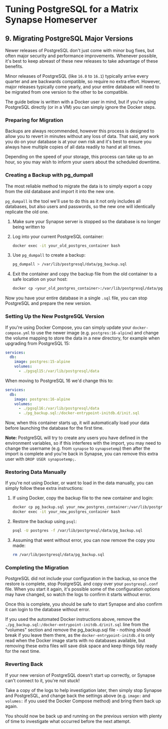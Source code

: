 # Tuning PostgreSQL for a Matrix Synapse Homeserver

## 9. Migrating PostgreSQL Major Versions

Newer releases of PostgreSQL don't just come with minor bug fixes, but often major security and performance improvements. Whenever possible, it's best to keep abreast of these new releases to take advantage of these benefits.

Minor releases of PostgreSQL (like `16.0` to `16.1`) typically arrive every quarter and are backwards compatible, so require no extra effort. However, major releases typically come yearly, and your entire database will need to be migrated from one version to the other to be compatible.

The guide below is written with a Docker user in mind, but if you're using PostgreSQL directly (or in a VM) you can simply ignore the Docker steps.

### Preparing for Migration

Backups are always recommended, however this process is designed to allow you to revert in minutes without any loss of data. That said, any work you do on your database is at your own risk and it's best to ensure you always have multiple copies of all data readily to hand at all times.

Depending on the speed of your storage, this process can take up to an hour, so you may wish to inform your users about the scheduled downtime.

### Creating a Backup with pg_dumpall

The most reliable method to migrate the data is to simply export a copy from the old database and import it into the new one.

`pg_dumpall` is the tool we'll use to do this as it not only includes all databases, but also users and passwords, so the new one will identically replicate the old one.

1. Make sure your Synapse server is stopped so the database is no longer being written to

2. Log into your current PostgreSQL container:

   ```bash
   docker exec -it your_old_postgres_container bash
   ```

3. Use `pg_dumpall` to create a backup:

   ```bash
   pg_dumpall > /var/lib/postgresql/data/pg_backup.sql
   ```

4. Exit the container and copy the backup file from the old container to a safe location on your host:

   ```bash
   docker cp <your_old_postgres_container>:/var/lib/postgresql/data/pg_backup.sql .
   ```

Now you have your entire database in a single `.sql` file, you can stop PostgreSQL and prepare the new version.

### Setting Up the New PostgreSQL Version

If you're using Docker Compose, you can simply update your `docker-compose.yml` to use the newer image (e.g. `postgres:16-alpine`) and change the volume mapping to store the data in a new directory, for example when upgrading from PostgreSQL 15:

```yaml
services:
  db:
    image: postgres:15-alpine
    volumes:
      - ./pgsql15:/var/lib/postgresql/data
```

When moving to PostgreSQL 16 we'd change this to:

```yaml
services:
  db:
    image: postgres:16-alpine
    volumes:
      - ./pgsql16:/var/lib/postgresql/data
      - ./pg_backup.sql:/docker-entrypoint-initdb.d/init.sql
```

Now, when this container starts up, it will automatically load your data before launching the database for the first time.

**Note:** PostgreSQL will try to create any users you have defined in the environment variables, so if this interferes with the import, you may need to change the username (e.g. from `synapse` to `synapsetemp`) then after the import is complete and you're back in Synapse, you can remove this extra user with `DROP USER synapsetemp;`.

### Restoring Data Manually

If you're not using Docker, or want to load in the data manually, you can simply follow these extra instructions:

1. If using Docker, copy the backup file to the new container and login:

   ```bash
   docker cp pg_backup.sql your_new_postgres_container:/var/lib/postgresql/data/
   docker exec -it your_new_postgres_container bash
   ```

2. Restore the backup using `psql`:

   ```bash
   psql -U postgres -f /var/lib/postgresql/data/pg_backup.sql
   ```

3. Assuming that went without error, you can now remove the copy you made:

   ```bash
   rm /var/lib/postgresql/data/pg_backup.sql
   ```

### Completing the Migration

PostgreSQL did not include your configuration in the backup, so once the restore is complete, stop PostgreSQL and copy over your `postgresql.conf` file. When you start it again, it's possible some of the configuration options may have changed, so watch the logs to confirm it starts without error.

Once this is complete, you should be safe to start Synapse and also confirm it can login to the database without error.

If you used the automated Docker instructions above, remove the `./pg_backup.sql:/docker-entrypoint-initdb.d/init.sql` line from the "volumes" section and remove the pg_backup.sql file - nothing should break if you leave them there, as the `docker-entrypoint-initdb.d` is only read when the Docker image starts with no databases available, but removing these extra files will save disk space and keep things tidy ready for the next time.

### Reverting Back

If your new version of PostgreSQL doesn't start up correctly, or Synapse can't connect to it, you're not stuck!

Take a copy of the logs to help investigation later, then simply stop Synapse and PostgreSQL, and change back the settings above (e.g. `image:` and `volumes:` if you used the Docker Compose method) and bring them back up again.

You should now be back up and running on the previous version with plenty of time to investigate what occurred before the next attempt.
